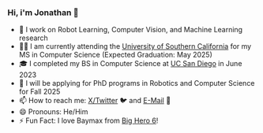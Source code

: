 ### Hi, i'm Jonathan 👋

- 🤖 I work on Robot Learning, Computer Vision, and Machine Learning research
- ✌🏻 I am currently attending the [University of Southern California](https://www.usc.edu/) for my MS in Computer Science (Expected Graduation: May 2025)
- 🎓 I completed my BS in Computer Science at [UC San Diego](https://ucsd.edu/) in June 2023
- 🏫 I will be applying for PhD programs in Robotics and Computer Science for Fall 2025
- 📫 How to reach me: [X/Twitter](https://twitter.com/jonzamora_ai) 🐦 and [E-Mail](mailto:jonathan.zamora@usc.edu) 📧
- 😄 Pronouns: He/Him
- ⚡ Fun Fact: I love Baymax from [Big Hero 6](https://www.imdb.com/title/tt2245084/)!
